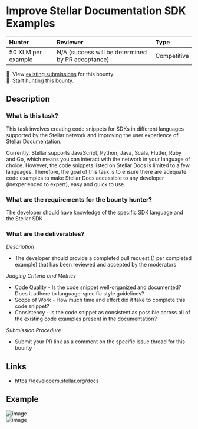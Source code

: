 # Improve Stellar Documentation SDK Examples

| Hunter | Reviewer | Type
| :- | :- | :-
| 50 XLM per example | N/A (success will be determined by PR acceptance) | Competitive

📜&nbsp; View [existing submissions](https://github.com/tyvdh/stellar-quest-bounties/issues?q=is%3Aissue+stellar-docs-code-snippet) for this bounty. \
🔵&nbsp; Start [hunting](https://github.com/tyvdh/stellar-quest-bounties/issues/new?assignees=&labels=&template=begin-the-hunt.yml&title=%F0%9F%94%B5+%60stellar-docs-code-snippet.md%60) this bounty.

## Description

### What is this task?

This task involves creating code snippets for SDKs in different languages supported by the Stellar network and improving the user experience of Stellar Documentation.

Currently, Stellar supports JavaScript, Python, Java, Scala, Flutter, Ruby and Go, which means you can interact with the network in your language of choice. However, the code snippets listed on Stellar Docs is limited to a few languages. Therefore, the goal of this task is to ensure there are adequate code examples to make Stellar Docs accessible to any developer (inexperienced to expert), easy and quick to use.

### What are the requirements for the bounty hunter?

The developer should have knowledge of the specific SDK language and the Stellar SDK

### What are the deliverables?

*Description*  <br>
  * The developer should provide a completed pull request (1 per completed example) that has been reviewed and accepted by the moderators

*Judging Criteria and Metrics* <br>
  * Code Quality - Is the code snippet well-organized and documented? Does it adhere to language-specific style guidelines?
  * Scope of Work - How much time and effort did it take to complete this code snippet?
  * Consistency - Is the code snippet as consistent as possible across all of the existing code examples present in the documentation?
  
*Submission Procedure* <br>
  * Submit your PR link as a comment on the specific issue thread for this bounty

## Links

- https://developers.stellar.org/docs

## Example

![image](https://user-images.githubusercontent.com/73634107/125995613-8b5fd266-b2b2-4d70-a249-92fd939528ff.png) <br> 
![image](https://user-images.githubusercontent.com/73634107/125995769-7f9970d5-bd07-4629-8d9a-385cb7bd4c02.png)

